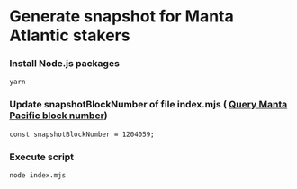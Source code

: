 # Generate snapshot for Manta Atlantic stakers

### Install Node.js packages

```
yarn
```

### Update snapshotBlockNumber of file index.mjs ( [Query Manta Pacific block number](https://pacific-explorer.manta.network/))

```
const snapshotBlockNumber = 1204059;
```

### Execute script

```
node index.mjs
```
